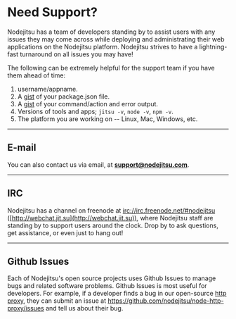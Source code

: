 # Need Support?

Nodejitsu has a team of developers standing by to assist users with any issues
they may come across while deploying and administrating their web applications
on the Nodejitsu platform. Nodejitsu strives to have a lightning-fast turnaround
on all issues you may have!

The following can be extremely helpful for the support team if you have them
ahead of time:

1. username/appname.
2. A [gist](https://gist.github.com/) of your package.json file.
3. A [gist](https://gist.github.com/) of your command/action and error output.
4. Versions of tools and apps; `jitsu -v`, `node -v`, `npm -v`.
5. The platform you are working on -- Linux, Mac, Windows, etc.

---

## E-mail

You can also contact us via email, at
**[support@nodejitsu.com](mailto:support@nodejitsu.com)**.

---

## IRC

Nodejitsu has a channel on freenode at <irc://irc.freenode.net/#nodejitsu>
([http://webchat.jit.su](http://webchat.jit.su)), where Nodejitsu staff are
standing by to support users around the clock. Drop by to ask questions, get
assistance, or even just to hang out!

---

## Github Issues

Each of Nodejitsu's open source projects uses Github Issues to manage bugs and
related software problems. Github Issues is most useful for developers. For
example, if a developer finds a bug in our open-source
[http proxy](https://github.com/nodejitsu/node-http-proxy), they can submit an
issue at <https://github.com/nodejitsu/node-http-proxy/issues> and tell us about
their bug.

[meta:title]: <> (Need Support?)
